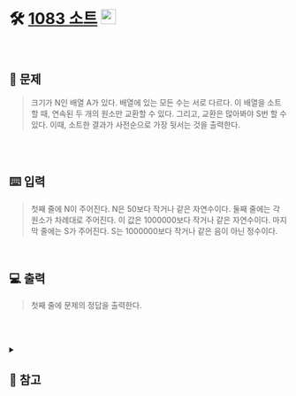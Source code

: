 <br>

# 🛠️ [1083 소트](http://www.acmicpc.net/problem/1083) <img height="27px" width="27px" src="https://static.solved.ac/tier_small/12.svg"/>
<br>

## 📖 문제
>크기가 N인 배열 A가 있다. 배열에 있는 모든 수는 서로 다르다. 이 배열을 소트할 때, 연속된 두 개의 원소만 교환할 수 있다. 그리고, 교환은 많아봐야 S번 할 수 있다. 이때, 소트한 결과가 사전순으로 가장 뒷서는 것을 출력한다.

<br><br>

## ⌨️ 입력
>첫째 줄에 N이 주어진다. N은 50보다 작거나 같은 자연수이다. 둘째 줄에는 각 원소가 차례대로 주어진다. 이 값은 1000000보다 작거나 같은 자연수이다. 마지막 줄에는 S가 주어진다. S는 1000000보다 작거나 같은 음이 아닌 정수이다.

<br>

## 💻 출력
>첫째 줄에 문제의 정답을 출력한다.

<br><br>

<details>
  
  <summary> 
  
  ## 🎈 참고
  </summary>
  <br>

## 📄 로직
> 0번 인덱스부터 시작해서 해당 인덱스에 올 수 있는 최댓값을 가져오는 방식 (그리디 방식)
> - `현재 인덱스의 값` ~ `(현재 인덱스 + S)의 값` 탐색 후 가장 큰 값을 바로 앞 원소와 바꾸며 현재 인덱스로 가져옴
>   - 이때 바꾼 횟수만큼 `S`에서 차감
> - 인덱스 1 증가
>
> `S`가 0이 될 때까지 / `배열 A`의 끝까지 탐색 및 정렬이 끝날 때 까지 반복
> 

</details>

<br><br>

